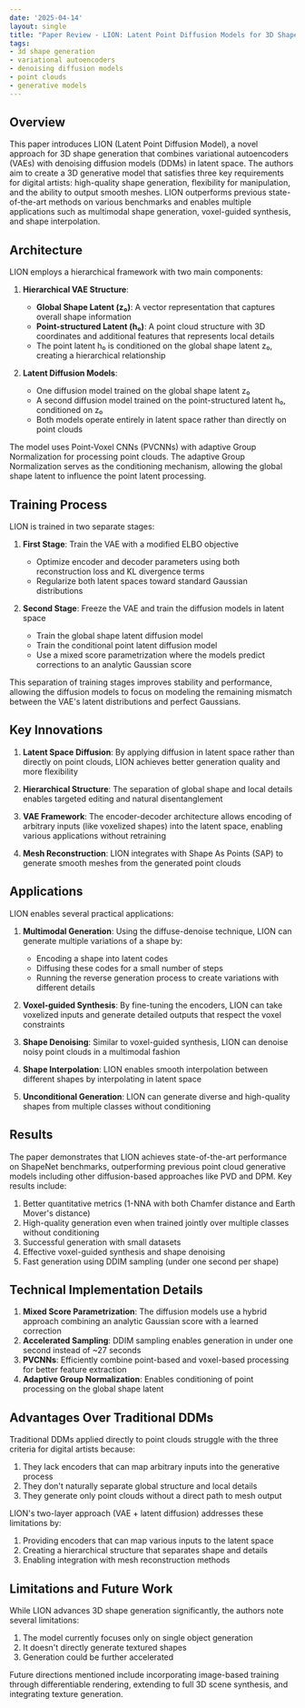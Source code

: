 ```yaml
---
date: '2025-04-14'
layout: single
title: "Paper Review - LION: Latent Point Diffusion Models for 3D Shape Generation"
tags:
- 3d shape generation
- variational autoencoders
- denoising diffusion models
- point clouds
- generative models
---
```


## Overview
This paper introduces LION (Latent Point Diffusion Model), a novel approach for 3D shape generation that combines variational autoencoders (VAEs) with denoising diffusion models (DDMs) in latent space. The authors aim to create a 3D generative model that satisfies three key requirements for digital artists: high-quality shape generation, flexibility for manipulation, and the ability to output smooth meshes. LION outperforms previous state-of-the-art methods on various benchmarks and enables multiple applications such as multimodal shape generation, voxel-guided synthesis, and shape interpolation.

## Architecture

LION employs a hierarchical framework with two main components:

1. **Hierarchical VAE Structure**:
   - **Global Shape Latent (z₀)**: A vector representation that captures overall shape information
   - **Point-structured Latent (h₀)**: A point cloud structure with 3D coordinates and additional features that represents local details
   - The point latent h₀ is conditioned on the global shape latent z₀, creating a hierarchical relationship

2. **Latent Diffusion Models**:
   - One diffusion model trained on the global shape latent z₀
   - A second diffusion model trained on the point-structured latent h₀, conditioned on z₀
   - Both models operate entirely in latent space rather than directly on point clouds

<!-- excerpt-end -->


The model uses Point-Voxel CNNs (PVCNNs) with adaptive Group Normalization for processing point clouds. The adaptive Group Normalization serves as the conditioning mechanism, allowing the global shape latent to influence the point latent processing.

## Training Process

LION is trained in two separate stages:

1. **First Stage**: Train the VAE with a modified ELBO objective
   - Optimize encoder and decoder parameters using both reconstruction loss and KL divergence terms
   - Regularize both latent spaces toward standard Gaussian distributions

2. **Second Stage**: Freeze the VAE and train the diffusion models in latent space
   - Train the global shape latent diffusion model
   - Train the conditional point latent diffusion model
   - Use a mixed score parametrization where the models predict corrections to an analytic Gaussian score

This separation of training stages improves stability and performance, allowing the diffusion models to focus on modeling the remaining mismatch between the VAE's latent distributions and perfect Gaussians.

## Key Innovations

1. **Latent Space Diffusion**: By applying diffusion in latent space rather than directly on point clouds, LION achieves better generation quality and more flexibility
   
2. **Hierarchical Structure**: The separation of global shape and local details enables targeted editing and natural disentanglement

3. **VAE Framework**: The encoder-decoder architecture allows encoding of arbitrary inputs (like voxelized shapes) into the latent space, enabling various applications without retraining

4. **Mesh Reconstruction**: LION integrates with Shape As Points (SAP) to generate smooth meshes from the generated point clouds

## Applications

LION enables several practical applications:

1. **Multimodal Generation**: Using the diffuse-denoise technique, LION can generate multiple variations of a shape by:
   - Encoding a shape into latent codes
   - Diffusing these codes for a small number of steps
   - Running the reverse generation process to create variations with different details

2. **Voxel-guided Synthesis**: By fine-tuning the encoders, LION can take voxelized inputs and generate detailed outputs that respect the voxel constraints

3. **Shape Denoising**: Similar to voxel-guided synthesis, LION can denoise noisy point clouds in a multimodal fashion

4. **Shape Interpolation**: LION enables smooth interpolation between different shapes by interpolating in latent space

5. **Unconditional Generation**: LION can generate diverse and high-quality shapes from multiple classes without conditioning

## Results

The paper demonstrates that LION achieves state-of-the-art performance on ShapeNet benchmarks, outperforming previous point cloud generative models including other diffusion-based approaches like PVD and DPM. Key results include:

1. Better quantitative metrics (1-NNA with both Chamfer distance and Earth Mover's distance)
2. High-quality generation even when trained jointly over multiple classes without conditioning
3. Successful generation with small datasets
4. Effective voxel-guided synthesis and shape denoising
5. Fast generation using DDIM sampling (under one second per shape)

## Technical Implementation Details

1. **Mixed Score Parametrization**: The diffusion models use a hybrid approach combining an analytic Gaussian score with a learned correction
2. **Accelerated Sampling**: DDIM sampling enables generation in under one second instead of ~27 seconds
3. **PVCNNs**: Efficiently combine point-based and voxel-based processing for better feature extraction
4. **Adaptive Group Normalization**: Enables conditioning of point processing on the global shape latent

## Advantages Over Traditional DDMs

Traditional DDMs applied directly to point clouds struggle with the three criteria for digital artists because:

1. They lack encoders that can map arbitrary inputs into the generative process
2. They don't naturally separate global structure and local details
3. They generate only point clouds without a direct path to mesh output

LION's two-layer approach (VAE + latent diffusion) addresses these limitations by:

1. Providing encoders that can map various inputs to the latent space
2. Creating a hierarchical structure that separates shape and details
3. Enabling integration with mesh reconstruction methods

## Limitations and Future Work

While LION advances 3D shape generation significantly, the authors note several limitations:

1. The model currently focuses only on single object generation
2. It doesn't directly generate textured shapes
3. Generation could be further accelerated

Future directions mentioned include incorporating image-based training through differentiable rendering, extending to full 3D scene synthesis, and integrating texture generation.